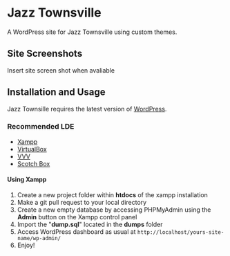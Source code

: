 # Jazz Townsville 
A WordPress site for Jazz Townsville using custom themes.

## Site Screenshots
Insert site screen shot when avaliable

## Installation and Usage
Jazz Townsille requires the latest version of [WordPress](https://wordpress.org/download/). 

### Recommended LDE
* [Xampp](https://www.apachefriends.org/index.html)
* [VirtualBox](https://www.virtualbox.org/wiki/Downloads)
* [VVV](https://varyingvagrantvagrants.org/docs/en-US/installation/)
* [Scotch Box](https://github.com/scotch-io/scotch-box)

#### Using Xampp 
1. Create a new project folder within __htdocs__ of the xampp installation
2. Make a git pull request to your local directory 
3. Create a new empty database by accessing PHPMyAdmin using the **Admin** button on the Xampp control panel
4. Import the "**dump.sql**" located in the **dumps** folder
5. Access WordPress dashboard as usual at  <code>http://<span></span>localhost/yours-site-name/wp-admin/</code>
6. Enjoy!

